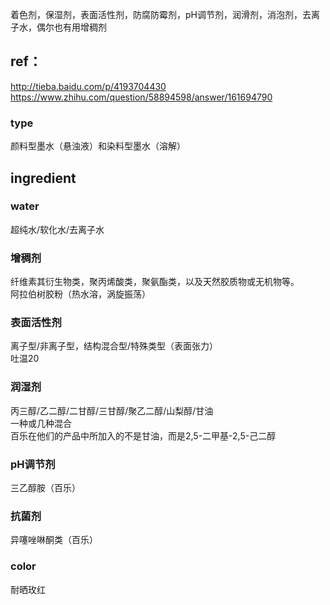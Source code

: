 着色剂，保湿剂，表面活性剂，防腐防霉剂，pH调节剂，润滑剂，消泡剂，去离子水，偶尔也有用增稠剂<br>
## ref：<br>
http://tieba.baidu.com/p/4193704430 <br>
https://www.zhihu.com/question/58894598/answer/161694790 <br>
### type
颜料型墨水（悬浊液）和染料型墨水（溶解）

## ingredient
### water
超纯水/软化水/去离子水<br>
### 增稠剂 
纤维素其衍生物类，聚丙烯酸类，聚氨酯类，以及天然胶质物或无机物等。<br>
阿拉伯树胶粉（热水溶，涡旋振荡）
### 表面活性剂
离子型/非离子型，结构混合型/特殊类型（表面张力）<br>
吐温20
### 润湿剂
丙三醇/乙二醇/二甘醇/三甘醇/聚乙二醇/山梨醇/甘油<br>
一种或几种混合<br>
百乐在他们的产品中所加入的不是甘油，而是2,5-二甲基-2,5-己二醇<br>
### pH调节剂
三乙醇胺（百乐）
### 抗菌剂
异噻唑啉酮类（百乐）
### color
耐晒玫红

